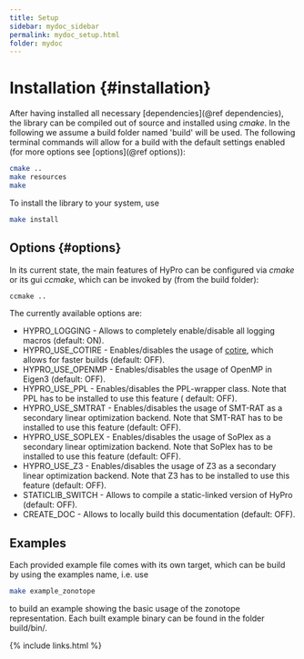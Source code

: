 ```yaml
---
title: Setup
sidebar: mydoc_sidebar
permalink: mydoc_setup.html
folder: mydoc
---
```


# Installation {#installation}

After having installed all necessary [dependencies](@ref dependencies), the library can be compiled out of source and
installed using _cmake_. In the following we assume a build folder named 'build' will be used. The following terminal
commands will allow for a build with the default settings enabled (for more options see [options](@ref options)):

~~~.bash
cmake ..
make resources
make
~~~

To install the library to your system, use

~~~.bash
make install
~~~

Options {#options}
------------------
In its current state, the main features of HyPro can be configured via _cmake_ or its gui _ccmake_, which can be invoked
by (from the build folder):

~~~.bash
ccmake ..
~~~

The currently available options are:

* HYPRO_LOGGING - Allows to completely enable/disable all logging macros (default: ON).
* HYPRO_USE_COTIRE - Enables/disables the usage of [cotire](https://github.com/sakra/cotire), which allows for faster
  builds (default: OFF).
* HYPRO_USE_OPENMP - Enables/disables the usage of OpenMP in Eigen3 (default: OFF).
* HYPRO_USE_PPL - Enables/disables the PPL-wrapper class. Note that PPL has to be installed to use this feature (
  default: OFF).
* HYPRO_USE_SMTRAT - Enables/disables the usage of SMT-RAT as a secondary linear optimization backend. Note that SMT-RAT
  has to be installed to use this feature (default: OFF).
* HYPRO_USE_SOPLEX - Enables/disables the usage of SoPlex as a secondary linear optimization backend. Note that SoPlex
  has to be installed to use this feature (default: OFF).
* HYPRO_USE_Z3 - Enables/disables the usage of Z3 as a secondary linear optimization backend. Note that Z3 has to be
  installed to use this feature (default: OFF).
* STATICLIB_SWITCH - Allows to compile a static-linked version of HyPro (default: OFF).
* CREATE_DOC - Allows to locally build this documentation (default: OFF).

Examples
--------

Each provided example file comes with its own target, which can be build by using the examples name, i.e. use

~~~.bash
make example_zonotope
~~~

to build an example showing the basic usage of the zonotope representation. Each built example binary can be found in
the folder build/bin/.


{% include links.html %}
